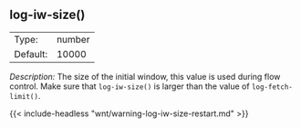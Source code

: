 ---
---
<!-- DISCLAIMER: This file is based on the syslog-ng Open Source Edition documentation https://github.com/balabit/syslog-ng-ose-guides/commit/2f4a52ee61d1ea9ad27cb4f3168b95408fddfdf2 and is used under the terms of The syslog-ng Open Source Edition Documentation License. The file has been modified by Axoflow. -->

## log-iw-size()

|          |        |
| -------- | ------ |
| Type:    | number |
| Default: | 10000  |

*Description:* The size of the initial window, this value is used during flow control. Make sure that `log-iw-size()` is larger than the value of `log-fetch-limit()`.

{{< include-headless "wnt/warning-log-iw-size-restart.md" >}}
